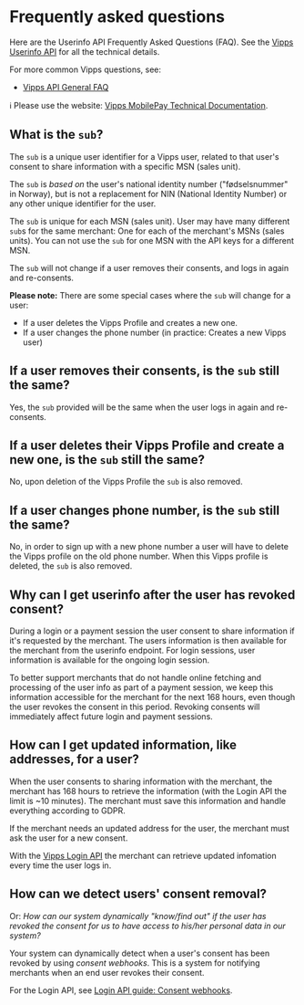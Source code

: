 <!-- START_METADATA
---
title: Userinfo API frequently asked questions
sidebar_label: FAQ
sidebar_position: 50
description: Userinfo API frequently asked questions
pagination_next: null
pagination_prev: null
---
END_METADATA -->

# Frequently asked questions

Here are the Userinfo API Frequently Asked Questions (FAQ).
See the [Vipps Userinfo API](README.md) for all the technical details.

For more common Vipps questions, see:

* [Vipps API General FAQ](https://developer.vippsmobilepay.com/docs/vipps-developers/faqs)


<!-- START_COMMENT -->

ℹ️ Please use the website:
[Vipps MobilePay Technical Documentation](https://developer.vippsmobilepay.com/docs/APIs/userinfo-api).

<!-- END_COMMENT -->

## What is the `sub`?

The `sub` is a unique user identifier for a Vipps user, related to that user's consent
to share information with a specific MSN (sales unit).

The `sub` is _based on_ the user's national identity number ("fødselsnummer" in Norway),
but  is not a replacement for NIN (National Identity Number) or any other unique identifier
for the user. 

The `sub` is unique for each MSN (sales unit).
User may have many different `sub`s for the same merchant: One for each of
the merchant's MSNs (sales units).
You can not use the `sub` for one MSN with the API keys for a different MSN.

The `sub` will not change if a user removes their consents, and logs in again and re-consents.

**Please note:** There are some special cases where the `sub` will change for a user:
- If a user deletes the Vipps Profile and creates a new one.
- If a user changes the phone number (in practice: Creates a new Vipps user)

## If a user removes their consents, is the `sub` still the same?

Yes, the `sub` provided will be the same when the user logs in again and re-consents.

## If a user deletes their Vipps Profile and create a new one, is the `sub` still the same?

No, upon deletion of the Vipps Profile the `sub` is also removed.

## If a user changes phone number, is the `sub` still the same?

No, in order to sign up with a new phone number a user will have to delete the
Vipps profile on the old phone number. When this Vipps profile is deleted, the
`sub` is also removed.

## Why can I get userinfo after the user has revoked consent?

During a login or a payment session the user consent to share information if
it's requested by the merchant. The users information is then available for
the merchant from the userinfo endpoint. For login sessions, user information
is available for the ongoing login session.

To better support merchants that
do not handle online fetching and processing of the user info as part of a
payment session, we keep this information accessible for the merchant for the
next 168 hours, even though the user revokes the consent in this period.
Revoking consents will immediately affect future login and payment sessions.

## How can I get updated information, like addresses, for a user?

When the user consents to sharing information with the merchant, the merchant
has 168 hours to retrieve the information (with the Login API the limit is ~10 minutes).
The merchant must save this information and handle everything according to GDPR.  

If the merchant needs an updated address for the user, the merchant must ask the
user for a new consent. 

With the
[Vipps Login API](https://developer.vippsmobilepay.com/docs/APIs/login-api/)
the merchant can retrieve updated infomation every time the user logs in.

## How can we detect users' consent removal?

Or: *How can our system dynamically "know/find out" if the user has revoked the consent
for us to have access to his/her personal data in our system?*

Your system can dynamically detect when a user's consent has been revoked by using *consent webhooks*.
This is a system for notifying merchants when an end user revokes their consent.

For the Login API, see
[Login API guide: Consent webhooks](https://developer.vippsmobilepay.com/docs/APIs/login-api/api-guide/important-information#revoke-consent-webhook).
